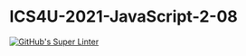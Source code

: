 # ICS4U-2021-JavaScript-2-08
[![GitHub's Super Linter](https://github.com/patrick-gemmell/ICS4U-2021-JavaScript-2-08/workflows/GitHub's%20Super%20Linter/badge.svg)](https://github.com/patrick-gemmell/ICS4U-2021-JavaScript-2-08/actions)
